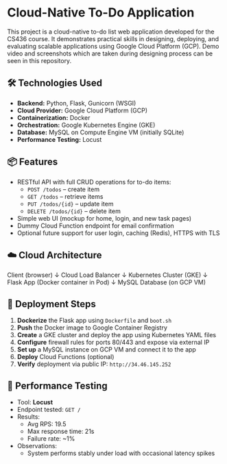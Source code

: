 # Cloud-Native To-Do Application

This project is a cloud-native to-do list web application developed for the CS436 course. It demonstrates practical skills in designing, deploying, and evaluating scalable applications using Google Cloud Platform (GCP). Demo video and screenshots which are taken during designing process can be seen in this repository.

## 🛠 Technologies Used

- **Backend:** Python, Flask, Gunicorn (WSGI)
- **Cloud Provider:** Google Cloud Platform (GCP)
- **Containerization:** Docker
- **Orchestration:** Google Kubernetes Engine (GKE)
- **Database:** MySQL on Compute Engine VM (initially SQLite)
- **Performance Testing:** Locust

## 📦 Features

- RESTful API with full CRUD operations for to-do items:
  - `POST /todos` – create item
  - `GET /todos` – retrieve items
  - `PUT /todos/{id}` – update item
  - `DELETE /todos/{id}` – delete item
- Simple web UI (mockup for home, login, and new task pages)
- Dummy Cloud Function endpoint for email confirmation
- Optional future support for user login, caching (Redis), HTTPS with TLS

## ☁️ Cloud Architecture
Client (browser)
↓
Cloud Load Balancer
↓
Kubernetes Cluster (GKE)
↓
Flask App (Docker container in Pod)
↓
MySQL Database (on GCP VM)

## 🚀 Deployment Steps

1. **Dockerize** the Flask app using `Dockerfile` and `boot.sh`
2. **Push** the Docker image to Google Container Registry
3. **Create** a GKE cluster and deploy the app using Kubernetes YAML files
4. **Configure** firewall rules for ports 80/443 and expose via external IP
5. **Set up** a MySQL instance on GCP VM and connect it to the app
6. **Deploy** Cloud Functions (optional)
7. **Verify** deployment via public IP: `http://34.46.145.252`

## 🔬 Performance Testing

- Tool: **Locust**
- Endpoint tested: `GET /`
- Results:
  - Avg RPS: 19.5
  - Max response time: 21s
  - Failure rate: ~1%
- Observations:
  - System performs stably under load with occasional latency spikes


